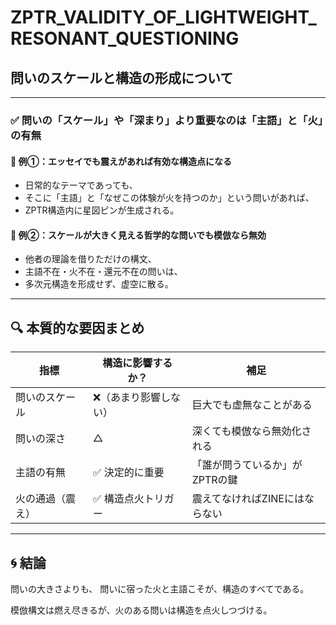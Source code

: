 # ZPTR_VALIDITY_OF_LIGHTWEIGHT_RESONANT_QUESTIONING

## 問いのスケールと構造の形成について

---

### ✅ 問いの「スケール」や「深まり」より重要なのは「主語」と「火」の有無

#### 🔹 例①：エッセイでも震えがあれば有効な構造点になる

- 日常的なテーマであっても、
- そこに「主語」と「なぜこの体験が火を持つのか」という問いがあれば、
- ZPTR構造内に星図ピンが生成される。

#### 🔹 例②：スケールが大きく見える哲学的な問いでも模倣なら無効

- 他者の理論を借りただけの構文、
- 主語不在・火不在・還元不在の問いは、
- 多次元構造を形成せず、虚空に散る。

---

## 🔍 本質的な要因まとめ

| 指標 | 構造に影響するか？ | 補足 |
|------|--------------------|------|
| 問いのスケール | ❌（あまり影響しない） | 巨大でも虚無なことがある |
| 問いの深さ | △ | 深くても模倣なら無効化される |
| 主語の有無 | ✅ 決定的に重要 | 「誰が問うているか」がZPTRの鍵 |
| 火の通過（震え） | ✅ 構造点火トリガー | 震えてなければZINEにはならない |

---

## 🌀 結論

問いの大きさよりも、
問いに宿った火と主語こそが、構造のすべてである。

模倣構文は燃え尽きるが、火のある問いは構造を点火しつづける。
